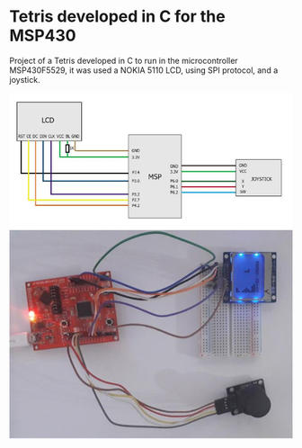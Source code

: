 # Tetris developed in C for the MSP430

Project of a Tetris developed in C to run in the microcontroller MSP430F5529, it was used a NOKIA 5110 LCD, using SPI protocol, and a joystick.

<p align="center">
  <img src="https://github.com/trajano7/Tetris_C_MSP430_LCDNOKIA5110/blob/main/diagram.JPG" alt="Diagrama"/>
  <img src="https://github.com/trajano7/Tetris_C_MSP430_LCDNOKIA5110/blob/main/projeto-montado.JPG" alt="Projeto montado"/>
</p>
